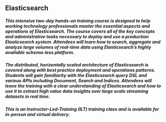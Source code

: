 ## Elasticsearch
##### This intensive two-day hands-on training course is designed to help working technology professionals master the essential aspects and operations of Elasticsearch. The course covers all of the key concepts and administrative tasks necessary to deploy and use a production Elasticsearch system. Attendees will learn how to search, aggregate and analyze large volumes of real-time data using Elasticsearch’s highly available schema-less platform.

##### The distributed, horizontally scaled architecture of Elasticsearch is covered along with best practice deployment and operations patterns. Students will gain familiarity with the Elasticsearch query DSL and various APIs including Document, Search and Indices. Attendees will leave the training with a clear understanding of Elasticsearch and how to use it to extract high value data insights over large scale streaming datasets in real time.

##### This is an Instructor-Led-Training (ILT) training class and is available for in-person and virtual delivery.
